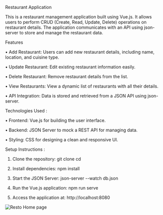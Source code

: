 Restaurant Application

This is a restaurant management application built using Vue.js. 
It allows users to perform CRUD (Create, Read, Update, Delete) operations on restaurant details.
The application communicates with an API using json-server to store and manage the restaurant data.

Features

• Add Restaurant: Users can add new restaurant details, including name, location, and cuisine type.

• Update Restaurant: Edit existing restaurant information easily.

• Delete Restaurant: Remove restaurant details from the list.

• View Restaurants: View a dynamic list of restaurants with all their details.

• API Integration: Data is stored and retrieved from a JSON API using json-server.


Technologies Used :

• Frontend: Vue.js for building the user interface.

• Backend: JSON Server to mock a REST API for managing data.

• Styling: CSS for designing a clean and responsive UI.


Setup Instructions :

1. Clone the repository:
    git clone <repository-url>
    cd <repository-folder>

2. Install dependencies:
    npm install

3. Start the JSON Server:
    json-server --watch db.json

4. Run the Vue.js application:
    npm run serve

5. Access the application at:
   http://localhost:8080


![Resto Home page](https://github.com/user-attachments/assets/4305e914-ea4e-4990-a3a5-555e67a35eb1)
